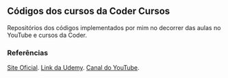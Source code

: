 ## Códigos dos cursos da Coder Cursos

  Repositórios dos códigos implementados por mim no decorrer das aulas no YouTube e cursos da Coder.

### Referências
  [Site Oficial](https://www.cod3r.com.br/).
  [Link da Udemy](https://www.udemy.com/user/cod3r-3/).
  [Canal do YouTube](https://www.youtube.com/channel/UCcMcmtNSSQECjKsJA1XH5MQ).